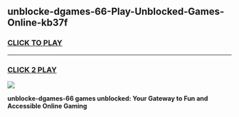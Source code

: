 
## unblocke-dgames-66-Play-Unblocked-Games-Online-kb37f
<h3>
<a href="https://premium76.site?title=unblocke-dgames-66&ref=25A">CLICK TO PLAY</a></h3>
<hr>

<h3>
<a href="https://premium76.site?title=unblocke-dgames-66&ref=25A">CLICK 2 PLAY</a>
  
</h3>

<a href="https://premium76.site?title=unblocke-dgames-66&ref=25A"><img src="https://clearcache.store/games.png"></a>


**unblocke-dgames-66 games unblocked: Your Gateway to Fun and Accessible Online Gaming**

